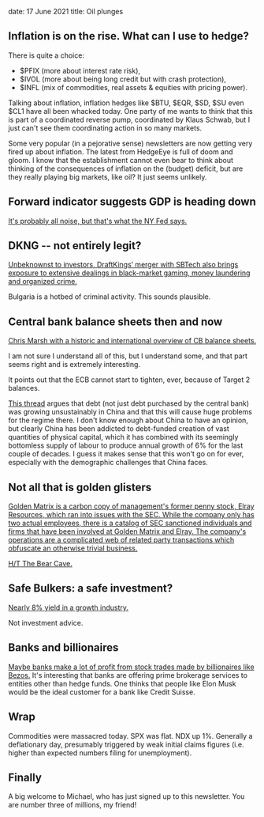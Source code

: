 date: 17 June 2021
title: Oil plunges

## Inflation is on the rise. What can I use to hedge?

There is quite a choice:

- $PFIX (more about interest rate risk),
- $IVOL (more about being long credit but with crash protection),
- $INFL (mix of commodities, real assets & equities with pricing power).

Talking about inflation, inflation hedges like $BTU, $EQR, $SD, $SU even $CL1 have all been whacked today.
One party of me wants to think that this is part of a coordinated reverse pump, coordinated by Klaus Schwab, but I just can't see them coordinating action in so many markets.

Some very popular (in a pejorative sense) newsletters are now getting very fired up about inflation. 
The latest from HedgeEye is full of doom and gloom. 
I know that the establishment cannot even bear to think about thinking of the consequences of inflation on the (budget) deficit, but are they really playing big markets, like oil? It just seems unlikely.

## Forward indicator suggests GDP is heading down

[It's probably all noise, but that's what the NY Fed says.](https://www.newyorkfed.org/research/policy/weekly-economic-index#/interactive)

## DKNG -- not entirely legit?

[Unbeknownst to investors, DraftKings’ merger with SBTech also brings exposure to extensive dealings in black-market gaming, money laundering and organized crime.](https://hindenburgresearch.com/draftkings/)

Bulgaria is a hotbed of criminal activity. This sounds plausible.

## Central bank balance sheets then and now

[Chris Marsh with a historic and international overview of CB balance sheets.](https://moneyinsideout.exantedata.com/p/the-remarkable-expansion-of-global?utm_campaign=post&utm_medium=email&utm_source=copy)

I am not sure I understand all of this, but I understand some, and that part seems right and is extremely interesting.

It points out that the ECB cannot start to tighten, ever, because of Target 2 balances. 

[This thread](https://twitter.com/michaelxpettis/status/1405539470741364745?s=20) argues that debt (not just debt purchased by the central bank) was growing unsustainably in China and that this will cause huge problems for the regime there.
I don't know enough about China to have an opinion, but clearly China has been addicted to debt-funded creation of vast quantities of physical capital, which it has combined with its seemingly bottomless supply of labour to produce annual growth of 6% for the last couple of decades. 
I guess it makes sense that this won't go on for ever, especially with the demographic challenges that China faces.

## Not all that is golden glisters

[Golden Matrix is a carbon copy of management's former penny stock, Elray Resources, which ran into issues with the SEC.     While the company only has two actual employees, there is a catalog of SEC sanctioned individuals and firms that have been involved at Golden Matrix and Elray.     The company's operations are a complicated web of related party transactions which obfuscate an otherwise trivial business. ](https://seekingalpha.com/article/4433962-golden-matrix-group-reboot-of-a-toxic-penny-stock-disaster)

[H/T The Bear Cave.](https://thebearcave.substack.com/p/the-bear-cave-70-recent-resignations-7dc)

## Safe Bulkers: a safe investment?

[Nearly 8% yield in a growth industry.](https://seekingalpha.com/article/4434716-despite-rallying-234-percent-ytd-safe-bulkers-remains-investable)

Not investment advice.

## Banks and billionaires 

[Maybe banks make a lot of profit from stock trades made by billionaires like Bezos.](https://wallstreetonparade.com/2021/06/propublicas-release-of-leaked-tax-return-data-for-billionaires-why-wall-streets-mega-banks-are-freaking-out/)
It's interesting that banks are offering prime brokerage services to entities other than hedge funds.
One thinks that people like Elon Musk would be the ideal customer for a bank like Credit Suisse.

## Wrap

Commodities were massacred today.
SPX was flat. NDX up 1%.
Generally a deflationary day, presumably triggered by weak initial claims figures (i.e. higher than expected numbers filing for unemployment).

## Finally

A big welcome to Michael, who has just signed up to this newsletter. You are number three of millions, my friend!